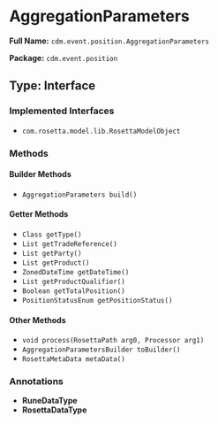 # AggregationParameters

**Full Name:** `cdm.event.position.AggregationParameters`

**Package:** `cdm.event.position`

## Type: Interface

### Implemented Interfaces

- `com.rosetta.model.lib.RosettaModelObject`

### Methods

#### Builder Methods

- `AggregationParameters build()`

#### Getter Methods

- `Class getType()`
- `List getTradeReference()`
- `List getParty()`
- `List getProduct()`
- `ZonedDateTime getDateTime()`
- `List getProductQualifier()`
- `Boolean getTotalPosition()`
- `PositionStatusEnum getPositionStatus()`

#### Other Methods

- `void process(RosettaPath arg0, Processor arg1)`
- `AggregationParametersBuilder toBuilder()`
- `RosettaMetaData metaData()`

### Annotations

- **RuneDataType**
- **RosettaDataType**

